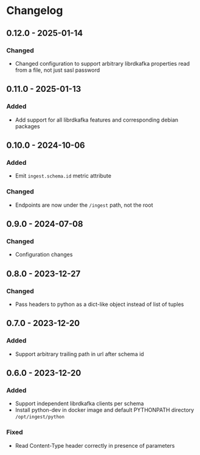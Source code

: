 # Changelog

## 0.12.0 - 2025-01-14

### Changed

* Changed configuration to support arbitrary librdkafka properties read from a file, not just 
  sasl password

## 0.11.0 - 2025-01-13

### Added

* Add support for all librdkafka features and corresponding debian packages

## 0.10.0 - 2024-10-06

### Added

* Emit `ingest.schema.id` metric attribute

### Changed

* Endpoints are now under the `/ingest` path, not the root

## 0.9.0 - 2024-07-08

### Changed

* Configuration changes

## 0.8.0 - 2023-12-27

### Changed

* Pass headers to python as a dict-like object instead of list of tuples

## 0.7.0 - 2023-12-20

### Added

* Support arbitrary trailing path in url after schema id

## 0.6.0 - 2023-12-20

### Added

* Support independent librdkafka clients per schema
* Install python-dev in docker image and default PYTHONPATH directory `/opt/ingest/python`

### Fixed

* Read Content-Type header correctly in presence of parameters
